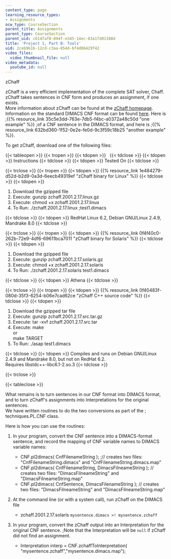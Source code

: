 ```yaml
---
content_type: page
learning_resource_types:
- Assignments
ocw_type: CourseSection
parent_title: Assignments
parent_type: CourseSection
parent_uid: c614faf8-894f-e345-14ec-83a1fd01388d
title: 'Project 1, Part B: Tools'
uid: 2ceb9b1b-12cd-c3aa-054d-bf4d06429f42
video_files:
  video_thumbnail_file: null
video_metadata:
  youtube_id: null
---
```


  
zChaff

zChaff is a very efficient implementation of the complete SAT solver, Chaff. zChaff takes sentences in CNF form and produces an assignment, if one exists.  
More information about zChaff can be found at the [zChaff homepage](http://www.princeton.edu/~chaff/zchaff.html).  
Information on the standard DIMACS CNF format can be found [here](http://logic.pdmi.ras.ru/~basolver/dimacs.html). Here is ;{{% resource_link 35c5e3dd-763e-7db5-f4bc-a0372a48c50d "one example" %}} ;of a CNF sentence in the DIMACS format, and here is ;{{% resource_link 632bd360-1f52-0e2e-fe0d-9c3f59c18b25 "another example" %}}.  
  
To get zChaff, download one of the following files:  

{{< tableopen >}}
{{< tropen >}}
{{< tdopen >}}
 
{{< tdclose >}}
{{< tdopen >}}
Instructions
{{< tdclose >}}
{{< tdopen >}}
Tested On
{{< tdclose >}}

{{< trclose >}}
{{< tropen >}}
{{< tdopen >}}
{{% resource_link 1e484279-d52d-b2d9-0a3d-6eecb49319ef "zChaff binary for Linux" %}}
{{< tdclose >}}
{{< tdopen >}}


1.  Download the gzipped file
2.  Execute: gunzip zchaff.2001.2.17.linux.gz
3.  Execute: chmod +x zchaff.2001.2.17.linux
4.  To Run: ./zchaff.2001.2.17.linux ;test1.dimacs


{{< tdclose >}}
{{< tdopen >}}
RedHat Linux 6.2, Debian GNU/Linux 2.4.9, Mandrake 8.0
{{< tdclose >}}

{{< trclose >}}
{{< tropen >}}
{{< tdopen >}}
{{% resource_link 0f4f40c0-262b-72e9-4df6-69611bca7011 "zChaff binary for Solaris" %}}
{{< tdclose >}}
{{< tdopen >}}


1.  Download the gzipped file
2.  Execute: gunzip zchaff.2001.2.17.solaris.gz
3.  Execute: chmod +x zchaff.2001.2.17.solaris
4.  To Run: ./zchaff.2001.2.17.solaris test1.dimacs


{{< tdclose >}}
{{< tdopen >}}
Athena
{{< tdclose >}}

{{< trclose >}}
{{< tropen >}}
{{< tdopen >}}
{{% resource_link 0f40483f-080d-35f3-6254-b06e7cad62ce "zChaff C++ source code" %}}
{{< tdclose >}}
{{< tdopen >}}


1.  Download the gzipped tar file
2.  Execute: gunzip zchaff.2001.2.17.src.tar.gz
3.  Execute: tar -xvf zchaff.2001.2.17.src.tar
4.  Execute: make  
    or  
    make TARGET
5.  To Run: ./asap test1.dimacs


{{< tdclose >}}
{{< tdopen >}}
Compiles and runs on Debian GNU/Linux 2.4.9 and Mandrake 8.0, but not on RedHat 6.2.  
Requires libstdc++-libc6.1-2.so.3
{{< tdclose >}}

{{< trclose >}}

{{< tableclose >}}

What remains is to turn sentences in our CNF format into DIMACS format, and to turn zChaff's assignments into Interpretations for the original sentences.  
We have written routines to do the two conversions as part of the ; techniques.PL.CNF class.  
  
Here is how you can use the routines:  

1.  In your program, convert the CNF sentence into a DIMACS-format sentence, and record the mapping of CNF variable names to DIMACS variable names:
    
    *   CNF.pl2dimacs( CnfFilenameString ); ;// creates two files: "CnfFilenameString.dimacs" and "CnfFilenameString.dimacs.map"
    *   CNF.pl2dimacs( CnfFilenameString, DimacsFilneameString ); // creates two files: "DimacsFilneameString" and "DimacsFilneameString.map"
    *   CNF.pl2dimacs( CnfSentence, DimacsFilenameString ); // creates two files: "DimacsFilneameString" and "DimacsFilneameString.map"
    
      
    
2.  At the command line (or with a system call), run zChaff on the DIMACS file  
    
    *   zchaff.2001.2.17.solaris `mysentence.dimacs >! mysentence.zchaff`
    
      
    
3.  In your program, convert the zChaff output into an Interpretation for the original CNF sentence. ;Note that the Interpretation will be `null` if zChaff did not find an assignment.
    *   Interpretation interp = CNF.zchaffToInterpretation( "mysentence.zchaff","mysentence.dimacs.map");